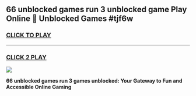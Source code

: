 
## 66 unblocked games run 3 unblocked game Play Online 👋 Unblocked Games #tjf6w
<h3>
<a href="https://premium.freeplayer.one?title=66_unblocked_games_run_3&ref=21F">CLICK TO PLAY</a></h3>
<hr>

<h3>
<a href="https://premium.freeplayer.one?title=66_unblocked_games_run_3&ref=21F">CLICK 2 PLAY</a>
  
</h3>

<a href="https://premium.freeplayer.one?title=66_unblocked_games_run_3&ref=21F/"><img src="https://clearcache.store/games.png"></a>


**66 unblocked games run 3 games unblocked: Your Gateway to Fun and Accessible Online Gaming**
